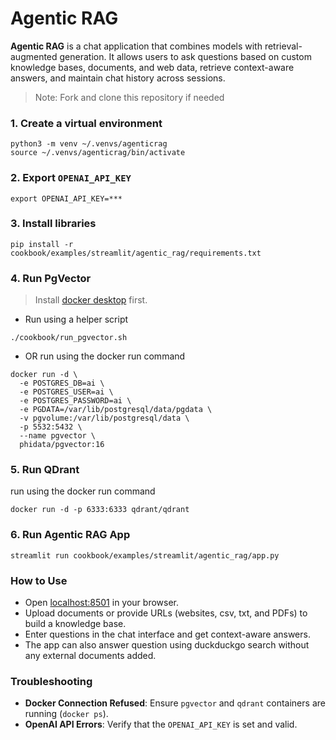 # Agentic RAG

**Agentic RAG** is a chat application that combines models with retrieval-augmented generation.
It allows users to ask questions based on custom knowledge bases, documents, and web data, retrieve context-aware answers, and maintain chat history across sessions.

> Note: Fork and clone this repository if needed

### 1. Create a virtual environment

```shell
python3 -m venv ~/.venvs/agenticrag
source ~/.venvs/agenticrag/bin/activate
```

### 2. Export `OPENAI_API_KEY`

```shell
export OPENAI_API_KEY=***
```

### 3. Install libraries

```shell
pip install -r cookbook/examples/streamlit/agentic_rag/requirements.txt
```

### 4. Run PgVector

> Install [docker desktop](https://docs.docker.com/desktop/install/mac-install/) first.

- Run using a helper script

```shell
./cookbook/run_pgvector.sh
```

- OR run using the docker run command

```shell
docker run -d \
  -e POSTGRES_DB=ai \
  -e POSTGRES_USER=ai \
  -e POSTGRES_PASSWORD=ai \
  -e PGDATA=/var/lib/postgresql/data/pgdata \
  -v pgvolume:/var/lib/postgresql/data \
  -p 5532:5432 \
  --name pgvector \
  phidata/pgvector:16
```

### 5. Run QDrant

run using the docker run command

```shell
docker run -d -p 6333:6333 qdrant/qdrant
```

### 6. Run Agentic RAG App

```shell
streamlit run cookbook/examples/streamlit/agentic_rag/app.py
```


### How to Use
- Open [localhost:8501](http://localhost:8501) in your browser.
- Upload documents or provide URLs (websites, csv, txt, and PDFs) to build a knowledge base.
- Enter questions in the chat interface and get context-aware answers.
- The app can also answer question using duckduckgo search without any external documents added.

### Troubleshooting
- **Docker Connection Refused**: Ensure `pgvector` and `qdrant` containers are running (`docker ps`).
- **OpenAI API Errors**: Verify that the `OPENAI_API_KEY` is set and valid.


